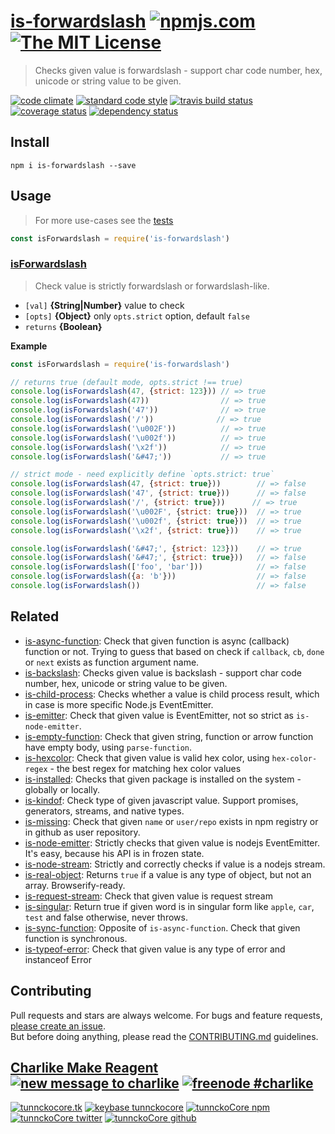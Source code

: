 # [is-forwardslash][author-www-url] [![npmjs.com][npmjs-img]][npmjs-url] [![The MIT License][license-img]][license-url] 

> Checks given value is forwardslash - support char code number, hex, unicode or string value to be given.

[![code climate][codeclimate-img]][codeclimate-url] [![standard code style][standard-img]][standard-url] [![travis build status][travis-img]][travis-url] [![coverage status][coveralls-img]][coveralls-url] [![dependency status][david-img]][david-url]


## Install
```
npm i is-forwardslash --save
```


## Usage
> For more use-cases see the [tests](./test.js)

```js
const isForwardslash = require('is-forwardslash')
```

### [isForwardslash](./index.js#L51)
> Check value is strictly forwardslash or forwardslash-like.

- `[val]` **{String|Number}** value to check   
- `[opts]` **{Object}** only `opts.strict` option, default `false`    
- `returns` **{Boolean}**  

**Example**

```js
const isForwardslash = require('is-forwardslash')

// returns true (default mode, opts.strict !== true)
console.log(isForwardslash(47, {strict: 123})) // => true
console.log(isForwardslash(47))                // => true
console.log(isForwardslash('47'))              // => true
console.log(isForwardslash('/'))              // => true
console.log(isForwardslash('\u002F'))          // => true
console.log(isForwardslash('\u002f'))          // => true
console.log(isForwardslash('\x2f'))            // => true
console.log(isForwardslash('&#47;'))           // => true

// strict mode - need explicitly define `opts.strict: true`
console.log(isForwardslash(47, {strict: true}))        // => false
console.log(isForwardslash('47', {strict: true}))      // => false
console.log(isForwardslash('/', {strict: true}))      // => true
console.log(isForwardslash('\u002F', {strict: true}))  // => true
console.log(isForwardslash('\u002f', {strict: true}))  // => true
console.log(isForwardslash('\x2f', {strict: true}))    // => true

console.log(isForwardslash('&#47;', {strict: 123}))    // => true
console.log(isForwardslash('&#47;', {strict: true}))   // => false
console.log(isForwardslash(['foo', 'bar']))            // => false
console.log(isForwardslash({a: 'b'}))                  // => false
console.log(isForwardslash())                          // => false
```


## Related
- [is-async-function](https://github.com/tunnckocore/is-async-function): Check that given function is async (callback) function or not. Trying to guess that based on check if `callback`, `cb`, `done` or `next` exists as function argument name.
- [is-backslash](https://github.com/tunnckocore/is-backslash): Checks given value is backslash - support char code number, hex, unicode or string value to be given.
- [is-child-process](https://github.com/tunnckocore/is-child-process): Checks whether a value is child process result, which in case is more specific Node.js EventEmitter.
- [is-emitter](https://github.com/tunnckocore/is-emitter): Check that given value is EventEmitter, not so strict as `is-node-emitter`.
- [is-empty-function](https://github.com/tunnckoCore/is-empty-function): Check that given string, function or arrow function have empty body, using `parse-function`.
- [is-hexcolor](https://github.com/tunnckocore/is-hexcolor): Check that given value is valid hex color, using `hex-color-regex` - the best regex for matching hex color values
- [is-installed](https://github.com/tunnckoCore/is-installed): Checks that given package is installed on the system - globally or locally.
- [is-kindof](https://github.com/tunnckocore/is-kindof): Check type of given javascript value. Support promises, generators, streams, and native types.
- [is-missing](https://github.com/tunnckocore/is-missing): Check that given `name` or `user/repo` exists in npm registry or in github as user repository.
- [is-node-emitter](https://github.com/tunnckocore/is-node-emitter): Strictly checks that given value is nodejs EventEmitter. It's easy, because his API is in frozen state.
- [is-node-stream](https://github.com/tunnckocore/is-node-stream): Strictly and correctly checks if value is a nodejs stream.
- [is-real-object](https://github.com/tunnckocore/is-real-object): Returns `true` if a value is any type of object, but not an array. Browserify-ready.
- [is-request-stream](https://github.com/tunnckocore/is-request-stream): Check that given value is request stream
- [is-singular](https://github.com/tunnckocore/is-singular): Return true if given word is in singular form like `apple`, `car`, `test` and false otherwise, never throws.
- [is-sync-function](https://github.com/tunnckocore/is-sync-function): Opposite of `is-async-function`. Check that given function is synchronous.
- [is-typeof-error](https://github.com/tunnckocore/is-typeof-error): Check that given value is any type of error and instanceof Error


## Contributing
Pull requests and stars are always welcome. For bugs and feature requests, [please create an issue](https://github.com/tunnckoCore/is-forwardslash/issues/new).  
But before doing anything, please read the [CONTRIBUTING.md](./CONTRIBUTING.md) guidelines.


## [Charlike Make Reagent](http://j.mp/1stW47C) [![new message to charlike][new-message-img]][new-message-url] [![freenode #charlike][freenode-img]][freenode-url]

[![tunnckocore.tk][author-www-img]][author-www-url] [![keybase tunnckocore][keybase-img]][keybase-url] [![tunnckoCore npm][author-npm-img]][author-npm-url] [![tunnckoCore twitter][author-twitter-img]][author-twitter-url] [![tunnckoCore github][author-github-img]][author-github-url]


[npmjs-url]: https://www.npmjs.com/package/is-forwardslash
[npmjs-img]: https://img.shields.io/npm/v/is-forwardslash.svg?label=is-forwardslash

[license-url]: https://github.com/tunnckoCore/is-forwardslash/blob/master/LICENSE
[license-img]: https://img.shields.io/badge/license-MIT-blue.svg


[codeclimate-url]: https://codeclimate.com/github/tunnckoCore/is-forwardslash
[codeclimate-img]: https://img.shields.io/codeclimate/github/tunnckoCore/is-forwardslash.svg

[travis-url]: https://travis-ci.org/tunnckoCore/is-forwardslash
[travis-img]: https://img.shields.io/travis/tunnckoCore/is-forwardslash.svg

[coveralls-url]: https://coveralls.io/r/tunnckoCore/is-forwardslash
[coveralls-img]: https://img.shields.io/coveralls/tunnckoCore/is-forwardslash.svg

[david-url]: https://david-dm.org/tunnckoCore/is-forwardslash
[david-img]: https://img.shields.io/david/tunnckoCore/is-forwardslash.svg

[standard-url]: https://github.com/feross/standard
[standard-img]: https://img.shields.io/badge/code%20style-standard-brightgreen.svg


[author-www-url]: http://www.tunnckocore.tk
[author-www-img]: https://img.shields.io/badge/www-tunnckocore.tk-fe7d37.svg

[keybase-url]: https://keybase.io/tunnckocore
[keybase-img]: https://img.shields.io/badge/keybase-tunnckocore-8a7967.svg

[author-npm-url]: https://www.npmjs.com/~tunnckocore
[author-npm-img]: https://img.shields.io/badge/npm-~tunnckocore-cb3837.svg

[author-twitter-url]: https://twitter.com/tunnckoCore
[author-twitter-img]: https://img.shields.io/badge/twitter-@tunnckoCore-55acee.svg

[author-github-url]: https://github.com/tunnckoCore
[author-github-img]: https://img.shields.io/badge/github-@tunnckoCore-4183c4.svg

[freenode-url]: http://webchat.freenode.net/?channels=charlike
[freenode-img]: https://img.shields.io/badge/freenode-%23charlike-5654a4.svg

[new-message-url]: https://github.com/tunnckoCore/ama
[new-message-img]: https://img.shields.io/badge/ask%20me-anything-green.svg